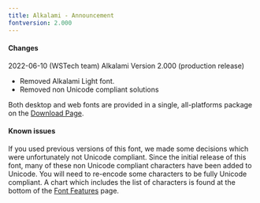 ```yaml
---
title: Alkalami - Announcement
fontversion: 2.000
---
```


#### Changes

2022-06-10 (WSTech team) Alkalami Version 2.000 (production release)

- Removed Alkalami Light font. 
- Removed non Unicode compliant solutions

Both desktop and web fonts are provided in a single, all-platforms package on the [Download Page](https://software.sil.org/alkalami/download/).

#### Known issues

If you used previous versions of this font, we made some decisions which were unfortunately not Unicode compliant. Since the initial release of this font, many of these non Unicode compliant characters have been added to Unicode. You will need to re-encode some characters to be fully Unicode compliant. A chart which includes the list of characters is found at the bottom of the [Font Features](features.md) page.




